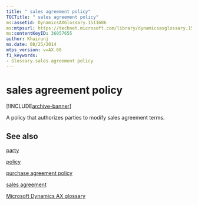 ```yaml
---
title: " sales agreement policy"
TOCTitle: " sales agreement policy"
ms:assetid: DynamicsAXGlossary.1511686
ms:mtpsurl: https://technet.microsoft.com/library/dynamicsaxglossary.1511686(v=AX.60)
ms:contentKeyID: 36057655
author: Khairunj
ms.date: 08/25/2014
mtps_version: v=AX.60
f1_keywords:
- Glossary.sales agreement policy
---
```


# sales agreement policy


[!INCLUDE[archive-banner](includes/archive-banner.md)]

A policy that authorizes parties to modify sales agreement terms.

## See also

[party](https://technet.microsoft.com/library/hh208669\(v=ax.60\))

[policy](policy.md)

[purchase agreement policy](purchase-agreement-policy.md)

[sales agreement](sales-agreement.md)

[Microsoft Dynamics AX glossary](glossary/microsoft-dynamics-ax-glossary.md)

  



